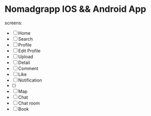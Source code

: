 # Nomadgrapp IOS && Android App

screens:

- [ ] Home
- [ ] Search
- [ ] Profile
- [ ] Edit Profile
- [ ] Upload
- [ ] Detail
- [ ] Comment
- [ ] Like
- [ ] Notification
- [ ]
- [ ] Map
- [ ] Chat
- [ ] Chat room
- [ ] Book

